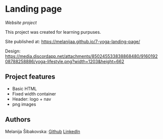 
# Landing page

_Website project_

This project was created for learning purpuses.

Site published at: https://melanijaa.github.io/7-yoga-landing-page/

Design: https://media.discordapp.net/attachments/850245533838868480/916019208788258886/yoga-lifestyle.png?width=1203&height=662


## Project features

-   Basic HTML
- Fixed width container
- Header: logo + nav
- png images

## Authors

Melanija Šibakovska: [Github](https://github.com/melanijaa) [Linkedln](https://www.linkedin.com/in/melanija-%C5%A1ibakovska-16a065234/)